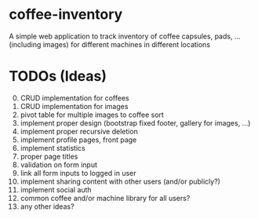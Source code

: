 # coffee-inventory
A simple web application to track inventory of coffee capsules, pads, ... (including images) for different machines in different locations

# TODOs (Ideas)
0. CRUD implementation for coffees
0. CRUD implementation for images
0. pivot table for multiple images to coffee sort
0. implement proper design (bootstrap fixed footer, gallery for images, ...)
0. implement proper recursive deletion
0. implement profile pages, front page
0. implement statistics
0. proper page titles
0. validation on form input
0. link all form inputs to logged in user
0. implement sharing content with other users (and/or publicly?)
0. implement social auth
0. common coffee and/or machine library for all users?
0. any other ideas?